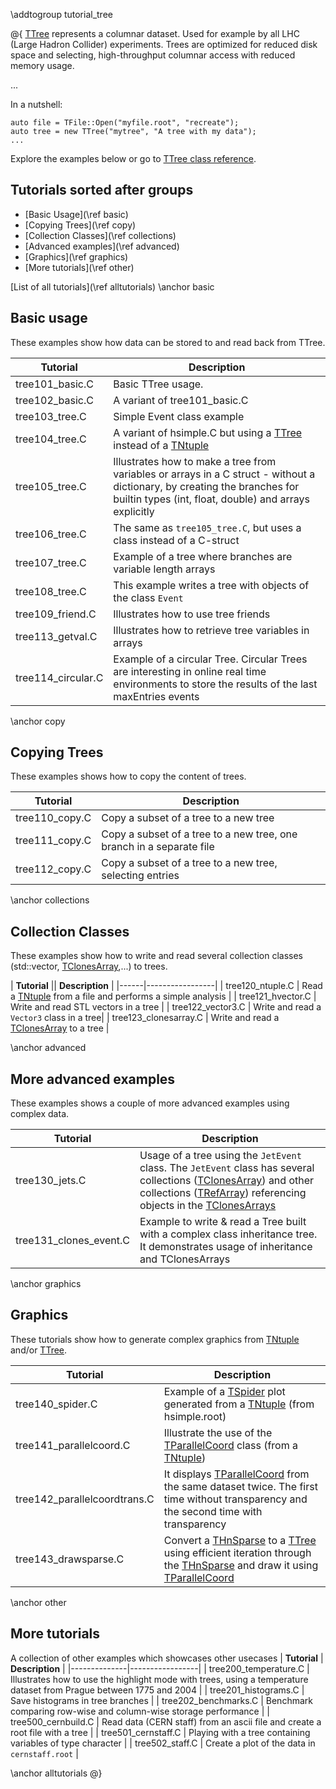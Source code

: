 \addtogroup tutorial_tree
 
@{
[TTree](classTTree.html) represents a columnar dataset. Used for example by all LHC (Large Hadron Collider) experiments. Trees are optimized for reduced disk space and selecting, high-throughput columnar access with reduced memory usage.

...

In a nutshell:
~~~{.cpp}
auto file = TFile::Open("myfile.root", "recreate");
auto tree = new TTree("mytree", "A tree with my data");
...
~~~

Explore the examples below or go to [TTree class reference](classTTree.html).

## Tutorials sorted after groups
- [Basic Usage](\ref basic)
- [Copying Trees](\ref copy)
- [Collection Classes](\ref collections)
- [Advanced examples](\ref advanced)
- [Graphics](\ref graphics)
- [More tutorials](\ref other)


[List of all tutorials](\ref alltutorials)
\anchor basic
## Basic usage

These examples show how data can be stored to and read back from TTree.

| **Tutorial** | **Description** |
|------|-----------------|
| tree101_basic.C | Basic TTree usage. |
| tree102_basic.C | A variant of tree101_basic.C |
| tree103_tree.C | Simple Event class example |
| tree104_tree.C | A variant of hsimple.C but using a [TTree](classTTree.html) instead of a [TNtuple](classTNtuple.html) |
| tree105_tree.C | Illustrates how to make a tree from variables or arrays in a C struct - without a dictionary, by creating the branches for builtin types (int, float, double) and arrays explicitly |
| tree106_tree.C | The same as `tree105_tree.C`, but uses a class instead of a C-struct |
| tree107_tree.C | Example of a tree where branches are variable length arrays |
| tree108_tree.C | This example writes a tree with objects of the class `Event` |
| tree109_friend.C | Illustrates how to use tree friends |
| tree113_getval.C | Illustrates how to retrieve tree variables in arrays |
| tree114_circular.C | Example of a circular Tree. Circular Trees are interesting in online real time environments to store the results of the last maxEntries events |

\anchor copy
## Copying Trees

These examples shows how to copy the content of trees.

| **Tutorial** | **Description** |
|------|-----------------|
| tree110_copy.C | Copy a subset of a tree to a new tree |
| tree111_copy.C | Copy a subset of a tree to a new tree, one branch in a separate file |
| tree112_copy.C | Copy a subset of a tree to a new tree, selecting entries |


\anchor collections
## Collection Classes

These examples show how to write and read several collection classes (std::vector, [TClonesArray](classTClonesArray.html),...) to trees.

| **Tutorial** || **Description** |
|------|-----------------|
| tree120_ntuple.C | Read a [TNtuple](classTNtuple.html) from a file and performs a simple analysis |
| tree121_hvector.C | Write and read STL vectors in a tree |
| tree122_vector3.C | Write and read a `Vector3` class in a tree|
| tree123_clonesarray.C | Write and read a [TClonesArray](classTClonesArray.html) to a tree |


\anchor advanced
## More advanced examples

These examples shows a couple of more advanced examples using complex data.

| **Tutorial** | **Description** |
|------|-----------------|
| tree130_jets.C | Usage of a tree using the `JetEvent` class. The `JetEvent` class has several collections ([TClonesArray](classTClonesArray.html)) and other collections ([TRefArray](classTRefArray.html)) referencing objects in the [TClonesArrays](classTClonesArray.html) |
| tree131_clones_event.C | Example to write & read a Tree built with a complex class inheritance tree. It demonstrates usage of inheritance and TClonesArrays |


\anchor graphics
## Graphics

These tutorials show how to generate complex graphics from [TNtuple](classTNtuple.html) and/or [TTree](classTTree.html).

| **Tutorial** | **Description** |
|------|-----------------|
| tree140_spider.C | Example of a [TSpider](classTSpider.html) plot generated from a [TNtuple](classTNtuple.html) (from hsimple.root) |
| tree141_parallelcoord.C | Illustrate the use of the [TParallelCoord](classTParallelCoord.html) class (from a [TNtuple](classTNtuple.html)) |
| tree142_parallelcoordtrans.C | It displays [TParallelCoord](classTParallelCoord.html) from the same dataset twice. The first time without transparency and the second time with transparency |
| tree143_drawsparse.C | Convert a [THnSparse](classTHnSparse.html) to a [TTree](classTTree.html) using efficient iteration through the [THnSparse](classTHnSparse.html) and draw it using [TParallelCoord](classTParallelCoord.html) |


\anchor other
## More tutorials

A collection of other examples which showcases other usecases 
| **Tutorial** | **Description** |
|--------------|-----------------|
| tree200_temperature.C | Illustrates how to use the highlight mode with trees, using a temperature dataset from Prague between 1775 and 2004 |
| tree201_histograms.C | Save histograms in tree branches |
| tree202_benchmarks.C | Benchmark comparing row-wise and column-wise storage performance |
| tree500_cernbuild.C | Read data (CERN staff) from an ascii file and create a root file with a tree |
| tree501_cernstaff.C | Playing with a tree containing variables of type character |
| tree502_staff.C | Create a plot of the data in `cernstaff.root` |


\anchor alltutorials
@}